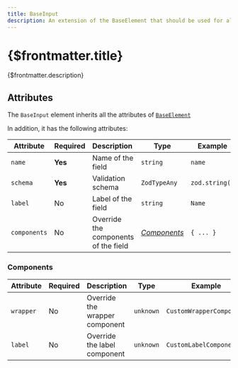 ```yaml
---
title: BaseInput
description: An extension of the BaseElement that should be used for all elements that handle data.
---
```


# {$frontmatter.title}

{$frontmatter.description}

## Attributes

The `BaseInput` element inherits all the attributes of [`BaseElement`](../%5B...2%5Dconfiguration/%5B...3%5Dbase-element.md)

In addition, it has the following attributes:

| Attribute    | Required | Description                          | Type                        | Example        |
| ------------ | -------- | :----------------------------------- | --------------------------- | -------------- |
| `name`       | **Yes**  | Name of the field                    | `string`                    | `name`         |
| `schema`     | **Yes**  | Validation schema                    | `ZodTypeAny`                | `zod.string()` |
| `label`      | No       | Label of the field                   | `string`                    | `Name`         |
| `components` | No       | Override the components of the field | [_Components_](#components) | `{ ... }`      |

### Components

| Attribute | Required | Description                    | Type      | Example                  |
| --------- | -------- | :----------------------------- | --------- | ------------------------ |
| `wrapper` | No       | Override the wrapper component | `unknown` | `CustomWrapperComponent` |
| `label`   | No       | Override the label component   | `unknown` | `CustomLabelComponent`   |
